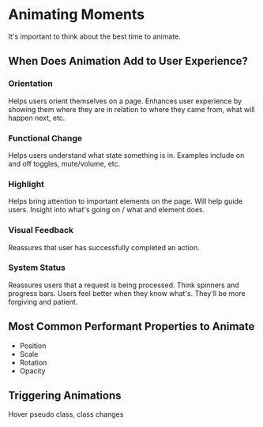 # Animating Moments
It's important to think about the best time to animate.

## When Does Animation Add to User Experience?
### Orientation
Helps users orient themselves on a page. Enhances user experience by showing them where they are in relation to where they came from, what will happen next, etc.
### Functional Change
Helps users understand what state something is in. Examples include on and off toggles, mute/volume, etc.    
### Highlight
Helps bring attention to important elements on the page. Will help guide users. Insight into what's going on / what and element does.
### Visual Feedback
Reassures that user has successfully completed an action.
### System Status
Reassures users that a request is being processed. Think spinners and progress bars. Users feel better when they know what's. They'll be more forgiving and patient.

## Most Common Performant Properties to Animate
- Position
- Scale
- Rotation
- Opacity

## Triggering Animations
Hover pseudo class, class changes 
